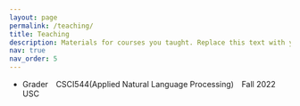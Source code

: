 ```yaml
---
layout: page
permalink: /teaching/
title: Teaching
description: Materials for courses you taught. Replace this text with your description.
nav: true
nav_order: 5
---
```


- Grader&emsp;CSCI544(Applied Natural Language Processing)&emsp;Fall 2022&emsp;USC
